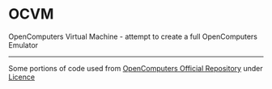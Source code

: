 # OCVM
OpenComputers Virtual Machine - attempt to create a full OpenComputers Emulator

---
Some portions of code used from [OpenComputers Official Repository](https://github.com/MightyPirates/OpenComputers) under [Licence](https://github.com/MightyPirates/OpenComputers/blob/master-MC1.7.10/LICENSE)
